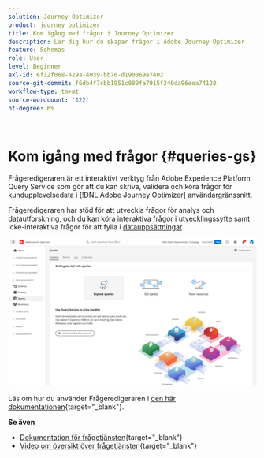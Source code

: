 ```yaml
---
solution: Journey Optimizer
product: journey optimizer
title: Kom igång med frågor i Journey Optimizer
description: Lär dig hur du skapar frågor i Adobe Journey Optimizer
feature: Schemas
role: User
level: Beginner
exl-id: 6f32f068-429a-4039-bb76-d190069e7402
source-git-commit: f6db4f7cbb1951c009fa7915f340da96eea74120
workflow-type: tm+mt
source-wordcount: '122'
ht-degree: 6%

---
```


# Kom igång med frågor {#queries-gs}

Frågeredigeraren är ett interaktivt verktyg från Adobe Experience Platform Query Service som gör att du kan skriva, validera och köra frågor för kundupplevelsedata i [!DNL Adobe Journey Optimizer] användargränssnitt.

Frågeredigeraren har stöd för att utveckla frågor för analys och datautforskning, och du kan köra interaktiva frågor i utvecklingssyfte samt icke-interaktiva frågor för att fylla i [datauppsättningar](get-started-datasets.md).

![](assets/queries-home.png)

Läs om hur du använder Frågeredigeraren i [den här dokumentationen](https://experienceleague.adobe.com/docs/experience-platform/query/ui/user-guide.html){target=&quot;_blank&quot;}.

**Se även**

* [Dokumentation för frågetjänsten](https://experienceleague.adobe.com/docs/experience-platform/query/home.html?lang=sv){target=&quot;_blank&quot;}
* [Video om översikt över frågetjänsten](https://experienceleague.adobe.com/docs/platform-learn/tutorials/queries/understanding-query-service.html){target=&quot;_blank&quot;}
